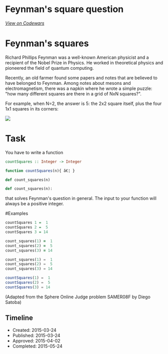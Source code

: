 # Feynman's square question
[*View on Codewars*](https://www.codewars.com/kata/feynmans-square-question)

# Feynman's squares
Richard Phillips Feynman was a well-known American physicist and a recipient of the Nobel Prize in Physics. He worked in theoretical physics and pioneered the field of quantum computing.

Recently, an old farmer found some papers and notes that are believed to have belonged to Feynman. Among notes about mesons and electromagnetism, there was a napkin where he wrote a simple puzzle: "how many different squares are there in a grid of NxN squares?".

For example, when N=2, the answer is 5: the 2x2 square itself, plus the four 1x1 squares in its corners:

<img src=http://www.spoj.com/content/disatoba:feynman.gif>

# Task

You have to write a function

```haskell
countSquares :: Integer -> Integer
```
```javascript
function countSquares(n){ â€¦ }
```
```ruby
def count_squares(n)
```
```python
def count_squares(n):
```

that solves Feynman's question in general. The input to your function will always be a positive integer.

#Examples

```haskell
countSquares 1 =  1
countSquares 2 =  5
countSquares 3 = 14
```
```ruby
count_squares(1) =  1
count_squares(2) =  5
count_squares(3) = 14
```
```python
count_squares(1) =  1
count_squares(2) =  5
count_squares(3) = 14
```
```javascript
countSquares(1) =  1
countSquares(2) =  5
countSquares(3) = 14
```


(Adapted from the Sphere Online Judge problem SAMER08F by Diego Satoba)

## Timeline
- Created: 2015-03-24
- Published: 2015-03-24
- Approved: 2015-04-02
- Completed: 2015-05-24